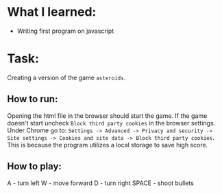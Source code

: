 # What I learned:
* Writing first program on javascript

# Task:
Creating a version of the game `asteroids`.

## How to run:

Opening the html file in the browser should start the game.
If the game doesn't start uncheck `Block third party cookies` in the browser settings.
Under Chrome go to: `Settings -> Advanced -> Privacy and security -> Site settings -> Cookies and site data -> Block third party cookies`. This is because the program utilizes a local storage to save high score.

## How to play:
A - turn left
W - move forward
D - turn right
SPACE - shoot bullets

